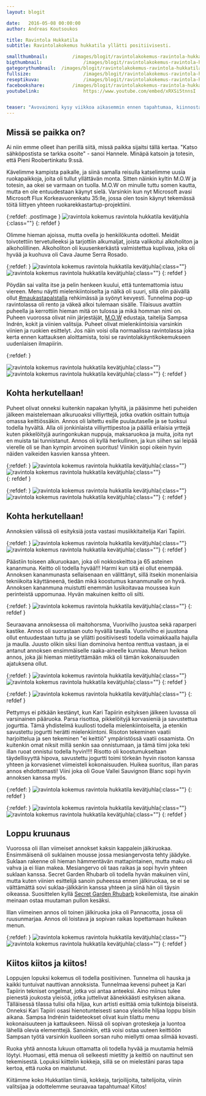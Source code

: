 ```yaml
---
layout: blogit

date:	2016-05-08 00:00:00
author: Andreas Koutsoukos

title: Ravintola Hukkatila 
subtitle: Ravintolakokemus hukkatila yllätti positiivisesti.

smallthumbnail: 		/images/blogit/ravintolakokemus-ravintola-hukkatila/ravintola-hukkatila-150-2.jpg
bigthumbnail:				/images/blogit/ravintolakokemus-ravintola-hukkatila/ravintola-hukkatila-700-2.jpg
gategorythumbnail: 	/images/blogit/ravintolakokemus-ravintola-hukkatila/ravintola-hukkatila-450-2.jpg
fullsize: 					/images/blogit/ravintolakokemus-ravintola-hukkatila/ravintola-hukkatila-1200-2.jpg
reseptikuva:				/images/blogit/ravintolakokemus-ravintola-hukkatila/ravintola-hukkatila-1000-2.jpg
facebookshare:			/images/blogit/ravintolakokemus-ravintola-hukkatila/ravintola-hukkatila-1200-2.jpg
youtubelink: 				https://www.youtube.com/embed/xRXSi5tnnsI 


teaser: "Avovaimoni kysy viikkoa aikasemmin ennen tapahtumaa, kiinnostaisiko meitä mennä ravintola hukkatilaan? Vastasin kyllä! Olin kuullut kyseisestä kollektiivista aikaisemmin ja nyt oli tilaisuus päästä maistamaan sekä kokemaan ryhmän tapahtumaa. Odotuksia ei hirveästi ollut muuta kuin tiesin suunnilleen mistä oli kyse."
---
```


<section>
<h2 class="black">Missä se paikka on?</h2>
<p>Ai niin emme olleet ihan perillä siitä, missä paikka sijaitsi tällä kertaa. "Katso sähköpostista se tarkka osoite" - sanoi Hannele. Minäpä katsoin ja totesin, että Pieni Roobertinkatu 9:ssä.</p>
<p>Kävelimme kampista paikalle, ja siinä samalla reisulla katselimme uusia ruokapaikkoja, joita oli tullut yllättävän monta. Sitten näinkin kyltin M.O.W ja totesin, aa okei se varmaan on tuolla. M.O.W on minulle tuttu somen kautta, mutta en ole entuudestaan käynyt sielä. Varsinkin kun nyt Microsoft avasi Microsoft Flux Korkeavuorenkatu 35:lle, jossa olen tosin käynyt tekemässä töitä liittyen yhteen ruokarekkastartup-projektiini.
</p>
</section>

{:refdef: .postImage }
![ravintola kokemus ravintola hukkatila kevätjuhla](/images/blogit/ravintolakokemus-ravintola-hukkatila/ravintola-hukkatila-blogpost-16.jpg){:class=""}	
{: refdef }

<section>
<p>
Olimme hieman ajoissa, mutta ovella jo henkilökunta odotteli. Meidät toivotettiin tervetulleeksi ja tarjottiin alkumaljat, joista valikoitui alkoholiton ja alkoholillinen.
Alkoholiton oli kuusenkerkästä valmistettua kuplivaa, joka oli hyvää ja kuohuva oli Cava Jaume Serra Rosado.
</p>
</section>

{:refdef: }
![ravintola kokemus ravintola hukkatila kevätjuhla](/images/blogit/ravintolakokemus-ravintola-hukkatila/ravintola-hukkatila-blogpost-3.jpg){:class=""}	
![ravintola kokemus ravintola hukkatila kevätjuhla](/images/blogit/ravintolakokemus-ravintola-hukkatila/ravintola-hukkatila-blogpost-28.jpg){:class=""}	
{: refdef }

<section>
<p>
Pöydän sai valita itse ja pelin henkeen kuului, että tuntemattomia istuu viereen. Menu näytti mielenkiintoiselta ja nälkä oli suuri, sillä olin päivällä ollut <a href="https://www.instagram.com/explore/tags/maukastapalsta/" target="black">#maukastapalstalla</a> rehkimässä ja syönyt kevyesti. 
Tunnelma pop-up ravintolassa oli rento ja väkeä alkoi tulemaan sisälle. Tilaisuus avattiin puheella ja kerrottiin hieman mitä on tulossa ja mikä homman nimi on. Puheen vuorossa olivat niin järjestäjät, <a href="http://www.mow.fi/" target="black">M.O.W</a> edustaja, taitelija Sampsa Indrén, kokit ja viinien valitsija. Puheet olivat mielenkiintoisia varsinkin viinien ja ruokien esittelyt. Jos näin voisi olla normaalissa ravintolassa joka kerta ennen kattauksen aloittamista, toisi se ravintolakäyntikokemukseen uudenlaisen ilmapiirin.
</p>
</section>

{:refdef: }

![ravintola kokemus ravintola hukkatila kevätjuhla](/images/blogit/ravintolakokemus-ravintola-hukkatila/ravintola-hukkatila-blogpost-5.jpg){:class=""}	
![ravintola kokemus ravintola hukkatila kevätjuhla](/images/blogit/ravintolakokemus-ravintola-hukkatila/ravintola-hukkatila-blogpost-25.jpg){:class=""}
{: refdef }

<section>
<h2 class="black">Kohta herkutellaan!</h2>
<p>
Puheet olivat onneksi kuitenkin napakan lyhyitä, ja pääsimme heti puheiden jälkeen maistelemaan alkuruoaksi villiyrttejä, jotka ovatkin osittain tuttuja omassa keittiössäkin. 
Annos oli laitettu esille puulautaselle ja se tuoksui todella hyvältä. Alla oli jonkinlaista villiyrttipestoa ja päällä erilaisia yrttejä kuten pikkelöityjä auringonkukan nuppuja, maksaruokoa ja muita, joita nyt en muista tai tunnistanut. Annos oli kyllä herkullinen, ja kun siihen sai leipää vierelle oli se ihan kympin arvoinen suoritus! Viinikin sopi oikein hyvin näiden vaikeiden kasvien kanssa yhteen.
</p>
</section>

{:refdef: }
![ravintola kokemus ravintola hukkatila kevätjuhla](/images/blogit/ravintolakokemus-ravintola-hukkatila/ravintola-hukkatila-blogpost-8.jpg){:class=""}
![ravintola kokemus ravintola hukkatila kevätjuhla](/images/blogit/ravintolakokemus-ravintola-hukkatila/ravintola-hukkatila-blogpost.jpg){:class=""}	
{: refdef }

{:refdef: }
![ravintola kokemus ravintola hukkatila kevätjuhla](/images/blogit/ravintolakokemus-ravintola-hukkatila/ravintola-hukkatila-blogpost-12.jpg){:class=""}
![ravintola kokemus ravintola hukkatila kevätjuhla](/images/blogit/ravintolakokemus-ravintola-hukkatila/ravintola-hukkatila-blogpost-20.jpg){:class=""}
{: refdef }

<section>
<h2 class="black">Kohta herkutellaan!</h2>
<p>
Annoksien välissä oli esityksiä josta vastasi musiikkitaitelija Kari Tapiiri.
</p>
</section>

{:refdef: }
![ravintola kokemus ravintola hukkatila kevätjuhla](/images/blogit/ravintolakokemus-ravintola-hukkatila/ravintola-hukkatila-blogpost-11.jpg){:class=""}
![ravintola kokemus ravintola hukkatila kevätjuhla](/images/blogit/ravintolakokemus-ravintola-hukkatila/ravintola-hukkatila-blogpost-15.jpg){:class=""}
{: refdef }

<section>
<p>
Päästiin toiseen alkuruokaan, joka oli nokkoskeittoa ja 65 asteinen kananmuna.
Keitto oli todella hyvää!!! Harmi kun sitä ei ollut enempää. Annoksen kananmunasta sellaisenaan en välittänyt, sillä itsekin monenlaisia tekniikoita käyttäneenä, tiedän mikä koostumus kananmunalle on hyvä. Annoksen kananmuna muistutti enemmän lusikoitavaa moussea kuin perinteistä uppomunaa. Hyvän makuinen keitto oli silti.
</p>
</section>

{:refdef: }
![ravintola kokemus ravintola hukkatila kevätjuhla](/images/blogit/ravintolakokemus-ravintola-hukkatila/ravintola-hukkatila-blogpost-22.jpg){:class=""}
{: refdef }

<section>
<p>
Seuraavana annoksessa oli maitohorsma, Vuorivilho juustoa sekä raparperi kastike. Annos oli suorastaan outo hyvällä tavalla. Vuorivilho ei juustona ollut entuudestaan tuttu ja se yllätti positiivisesti todella voimakkaalla hajulla ja maulla. Juusto olikin siksi liian dominoiva hentoa renttua vastaan, ja ei antanut annoksen ensimmäiselle raaka-aineelle kunniaa. Menun heikon annos, joka jäi hieman mietityttämään mikä oli tämän kokonaisuuden ajatuksena ollut.
</p>
</section>

{:refdef: }
![ravintola kokemus ravintola hukkatila kevätjuhla](/images/blogit/ravintolakokemus-ravintola-hukkatila/ravintola-hukkatila-blogpost-7.jpg){:class=""}
![ravintola kokemus ravintola hukkatila kevätjuhla](/images/blogit/ravintolakokemus-ravintola-hukkatila/ravintola-hukkatila-blogpost-9.jpg){:class=""}
{: refdef }

{:refdef: }
![ravintola kokemus ravintola hukkatila kevätjuhla](/images/blogit/ravintolakokemus-ravintola-hukkatila/ravintola-hukkatila-blogpost-10.jpg){:class=""}
{: refdef }


<section>
<p>
Pettymys ei pitkään kestänyt, kun Kari Tapiirin esityksen jälkeen luvassa oli varsinainen pääruoka. Parsa risottoa, pikkelöityjä korvasieniä ja savustettua jogurttia.
Tämä yhdistelmä kuullosti todella mielenkiintoiselta, ja etenkin savustettu jogurtti herätti mielenkiintoni. Risoton tekeminen vaatii harjoittelua ja sen tekeminen "ei keittiö" ympäristössä vaatii osaamista.
On kuitenkin omat niksit millä senkin saa onnistumaan, ja tämä tiimi joka teki illan ruoat onnistui todella hyvin!!!! Risotto oli koostumukseltaan täydellisyyttä hipova, savustettu jogurtti toimi törkeän hyvin risoton kanssa yhteen ja korvasienet viimeisteli kokonaisuuden. Huikea suoritus, illan paras annos ehdottomasti! Viini joka oli Goue Vallei Sauvignon Blanc sopi hyvin annoksen kanssa myös.
</p>
</section>

{:refdef: }
![ravintola kokemus ravintola hukkatila kevätjuhla](/images/blogit/ravintolakokemus-ravintola-hukkatila/ravintola-hukkatila-blogpost-26.jpg){:class=""}
{: refdef }

{:refdef: }
![ravintola kokemus ravintola hukkatila kevätjuhla](/images/blogit/ravintolakokemus-ravintola-hukkatila/ravintola-hukkatila-blogpost-24.jpg){:class=""}
![ravintola kokemus ravintola hukkatila kevätjuhla](/images/blogit/ravintolakokemus-ravintola-hukkatila/ravintola-hukkatila-blogpost-13.jpg){:class=""}
{: refdef }


<section>
<h2 class="black">Loppu kruunaus</h2>
<p>
Vuorossa oli illan viimeiset annokset kaksin kappalein jälkiruokaa. Ensimmäisenä oli suklainen mousse jossa mesiangervosta tehty jäädyke. 
Suklaan rakenne oli hieman hämmentävän mattapintainen, mutta maku oli vahva ja ei liian makea. Mesiangervo oli taas raikas ja sopi hyvin yhteen suklaan kanssa.
Secret Garden Rhubarb oli todella hyvän makuinen viini, mutta kuten viinien esittelijä sanoin puheessa ennen jälkiruokaa, se ei se välttämättä sovi suklaa-jälkkärin kanssa yhteen 
ja siinä hän oli täysin oikeassa. Suosittelen kyllä <a href="http://www.alko.fi/tuotteet/637567/" target="black">Secret Garden Rhubarb</a> kokeilemista, itse ainakin meinaan ostaa muutaman pullon kesäksi.
</p>
<p>Illan viimeinen annos oli toinen jälkiruoka joka oli Pannacotta, jossa oli ruusunmarjaa. Annos oli loistava ja sopivan raikas lopettamaan huikean menun.</p>
</section>

{:refdef: }
![ravintola kokemus ravintola hukkatila kevätjuhla](/images/blogit/ravintolakokemus-ravintola-hukkatila/ravintola-hukkatila-blogpost-17.jpg){:class=""}
![ravintola kokemus ravintola hukkatila kevätjuhla](/images/blogit/ravintolakokemus-ravintola-hukkatila/ravintola-hukkatila-blogpost-19.jpg){:class=""}
{: refdef }


<section>
<h2 class="black">Kiitos kiitos ja kiitos!</h2>
<p>Loppujen lopuksi kokemus oli todella positiivinen. Tunnelma oli hauska ja kaikki tuntuivat nauttivan annoksista. Tunnelmaa kevensi puheet ja Kari Tapiirin tekniset ongelmat, jotka voi antaa anteeksi. Aino miinus tulee pienestä joukosta yleisöä, jotka juttelivat äänekkäästi esityksen aikana. Tälläisessä tilassa tulisi olla hiljaa, kun artisti esittää omia tulkintoja biiseistä. Onneksi Kari Tapiiri osasi hienotunteisesti sanoa yleisölle hiljaa loppu biisin aikana. Sampsa Indrénin taideteokset olivat kuin tilattu menu kokonaisuuteen ja kattaukseen. Niissä oli sopivan groteskeja ja luontoa lähellä olevia elementtejä. Sanoinkin, että voisi ostaa uuteen keittiöön Sampsan työtä varsinkin kuolleen sorsan ruho miellytti omaa silmää kovasti.</p>
<p>Ruoka yhtä annosta lukuun ottamatta oli todella hyvää ja muutamia helmiä löytyi. Huomasi, että menua oli selkeesti mietitty ja keittiö on nauttinut sen tekemisestä. Lopuksi kiittelin kokkeja, sillä se on mielestäni paras tapa kertoa, että ruoka on maistunut.</p>
<p>Kiitämme koko Hukkatilan tiimiä, kokkeja, tarjoilijoita, taitelijoita, viinin valitsijaa ja odottelemme seuraavaa tapahtumaa! Kiitos! </p>
</section>